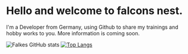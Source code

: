 # Hello and welcome to falcons nest.

I'm a Developer from Germany, using Github to share my trainings and hobby works to you.
More information is coming soon.

![Falkes GitHub stats](https://github-readme-stats.vercel.app/api?username=falke327&show_icons=true&theme=solarized_dark)
[![Top Langs](https://github-readme-stats.vercel.app/api/top-langs/?username=falke327&theme=solarized_dark)](https://github.com/falke327/github-readme-stats)
